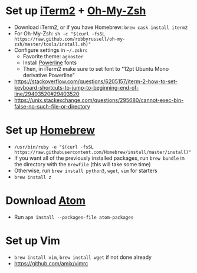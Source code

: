 # Set up [iTerm2](https://www.iterm2.com/) + [Oh-My-Zsh](https://github.com/robbyrussell/oh-my-zsh)
  - Download iTerm2, or if you have Homebrew: `brew cask install iterm2`
  - For Oh-My-Zsh: `sh -c "$(curl -fsSL https://raw.github.com/robbyrussell/oh-my-zsh/master/tools/install.sh)"`
  - Configure settings in `~/.zshrc`
    - Favorite theme: `agnoster`
    - Install [Powerline](https://github.com/powerline/fonts) fonts
    - Then, in iTerm2 make sure to set font to "12pt Ubuntu Mono derivative Powerline"
  - https://stackoverflow.com/questions/6205157/iterm-2-how-to-set-keyboard-shortcuts-to-jump-to-beginning-end-of-line/29403520#29403520
  - https://unix.stackexchange.com/questions/295680/cannot-exec-bin-false-no-such-file-or-directory


# Set up [Homebrew](https://brew.sh/)
  - `/usr/bin/ruby -e "$(curl -fsSL https://raw.githubusercontent.com/Homebrew/install/master/install)"`
  - If you want all of the previously installed packages, run `brew bundle` in the directory with the `Brewfile` (this will take some time)
  - Otherwise, run `brew install python3`, `wget`, `vim` for starters
  - `brew install z`

# Download [Atom](https://atom.io/)
  - Run `apm install --packages-file atom-packages`

# Set up Vim
  - `brew install vim`, `brew install wget` if not done already
  - https://github.com/amix/vimrc
